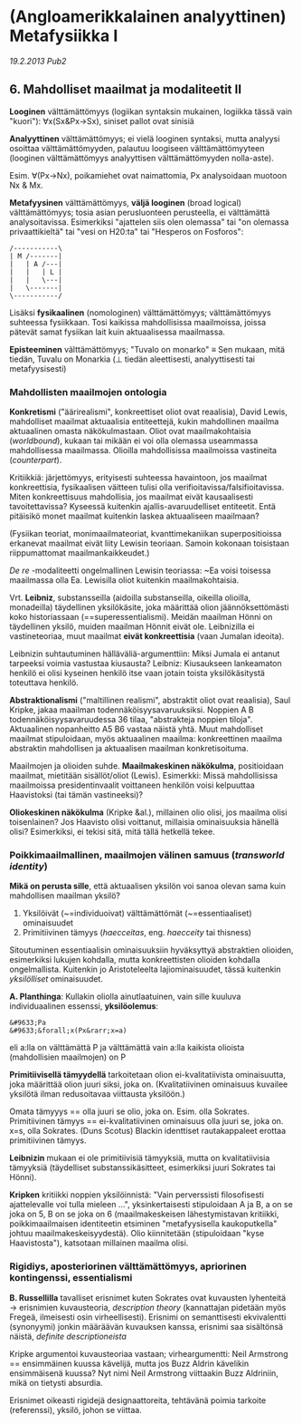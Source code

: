 # (Angloamerikkalainen analyyttinen) Metafysiikka I #
_19.2.2013 Pub2_ 

## 6. Mahdolliset maailmat ja modaliteetit II ##

**Looginen** välttämättömyys (logiikan syntaksin mukainen, logiikka tässä vain "kuori"):
&forall;x(Sx&amp;Px&rarr;Sx), siniset pallot ovat sinisiä

**Analyyttinen** välttämättömyys; ei vielä looginen syntaksi, mutta analyysi osoittaa välttämättömyyden, palautuu loogiseen välttämättömyyteen (looginen välttämättömyys analyyttisen välttämättömyyden nolla-aste).

Esim. &forall;(Px&rarr;Nx), poikamiehet ovat naimattomia, Px analysoidaan muotoon Nx &amp; Mx.

**Metafyysinen** välttämättömyys, **väljä looginen** (broad logical) välttämättömyys; tosia asian perusluonteen perusteella, ei välttämättä analysoitavissa. Esimerkiksi "ajattelen siis olen olemassa" tai "on olemassa privaattikieltä" tai "vesi on H20:ta" tai "Hesperos on Fosforos":

    /-----------\
    | M /-------|
    |   | A /---|
    |   |   | L |
    |   |   \---|
    |   \-------|
    \-----------/

Lisäksi **fysikaalinen** (nomologinen) välttämättömyys; välttämättömyys suhteessa fysiikkaan. Tosi kaikissa mahdollisissa maailmoissa, joissa pätevät samat fysiikan lait kuin aktuaalisessa maailmassa.

**Episteeminen** välttämättömyys; "Tuvalo on monarko" &equiv; Sen mukaan, mitä tiedän, Tuvalu on Monarkia (&perp; tiedän aleettisesti, analyyttisesti tai metafyysisesti)

### Mahdollisten maailmojen ontologia ###

**Konkretismi** ("äärirealismi", konkreettiset oliot ovat reaalisia), David Lewis, mahdolliset maailmat aktuaalisia entiteettejä, kukin mahdollinen maailma aktuaalinen omasta näkökulmastaan. Oliot ovat maailmakohtaisia (_worldbound_), kukaan tai mikään ei voi olla olemassa useammassa mahdollisessa maailmassa. Olioilla mahdollisissa maailmoissa vastineita (_counterpart_). 

Kritiikkiä: järjettömyys, erityisesti suhteessa havaintoon, jos maailmat konkreettisia, fysikaalisen väitteen tulisi olla verifioitavissa/falsifioitavissa. Miten konkreettisuus mahdollisia, jos maailmat eivät kausaalisesti tavoitettavissa? Kyseessä kuitenkin ajallis-avaruudelliset entiteetit. Entä pitäisikö monet maailmat kuitenkin laskea aktuaaliseen maailmaan? 

(Fysiikan teoriat, monimaailmateoriat, kvanttimekaniikan superpositioissa erkanevat maailmat eivät liity Lewisin teoriaan. Samoin kokonaan toisistaan riippumattomat maailmankaikkeudet.)

_De re_ -modaliteetti ongelmallinen Lewisin teoriassa: ~Ea voisi toisessa maailmassa olla Ea. Lewisilla oliot kuitenkin maailmakohtaisia.

Vrt. **Leibniz**, substansseilla (aidoilla substanseilla, oikeilla olioilla, monadeilla) täydellinen yksilökäsite, joka määrittää olion jäännöksettömästi koko historiassaan (==superessentialismi). Meidän maailman Hönni on täydellinen yksilö, muiden maailman Hönnit eivät ole. Leibnizilla ei vastineteoriaa, muut maailmat **eivät konkreettisia** (vaan Jumalan ideoita). 

Leibnizin suhtautuminen hälläväliä-argumenttiin: Miksi Jumala ei antanut tarpeeksi voimia vastustaa kiusausta? Leibniz: Kiusaukseen lankeamaton henkilö ei olisi kyseinen henkilö itse vaan jotain toista yksilökäsitystä toteuttava henkilö.

**Abstraktionalismi** ("maltillinen realismi", abstraktit oliot ovat reaalisia), Saul Kripke, jakaa maailman todennäköisyysavaruuksiksi. Noppien A B todennäköisyysavaruudessa 36 tilaa, "abstrakteja noppien tiloja". Aktuaalinen nopanheitto A5 B6 vastaa näistä yhtä. Muut mahdolliset maailmat stipuloidaan, myös aktuaalinen maailma: konkreettinen maailma abstraktin mahdollisen ja aktuaalisen maailman konkretisoituma.

Maailmojen ja olioiden suhde. **Maailmakeskinen näkökulma**, positioidaan maailmat, mietitään sisällöt/oliot (Lewis). Esimerkki: Missä mahdollisissa maailmoissa presidentinvaalit voittaneen henkilön voisi kelpuuttaa Haavistoksi (tai tämän vastineeksi)? 

**Oliokeskinen näkökulma** (Kripke &amp;al.), millainen olio olisi, jos maailma olisi toisenlainen? Jos Haavisto olisi voittanut, millaisia ominaisuuksia hänellä olisi? Esimerkiksi, ei tekisi sitä, mitä tällä hetkellä tekee.

### Poikkimaailmallinen, maailmojen välinen samuus (_transworld identity_) ###

**Mikä on perusta sille**, että aktuaalisen yksilön voi sanoa olevan sama kuin mahdollisen maailman yksilö?

1. Yksilöivät (~=individuoivat) välttämättömät (~=essentiaaliset) ominaisuudet
2. Primitiivinen tämyys (_haecceitas_, eng. _haecceity_ tai thisness)

Sitoutuminen essentiaalisin ominaisuuksiin hyväksyttyä abstraktien olioiden, esimerkiksi lukujen kohdalla, mutta konkreettisten olioiden kohdalla ongelmallista. Kuitenkin jo Aristoteleelta lajiominaisuudet, tässä kuitenkin _yksilölliset_ ominaisuudet.

**A. Planthinga**: Kullakin oliolla ainutlaatuinen, vain sille kuuluva individuaalinen essenssi, **yksilöolemus**:

    &#9633;Pa 
    &#9633;&forall;x(Px&rarr;x=a)

eli a:lla on välttämättä P ja välttämättä vain a:lla kaikista olioista (mahdollisien maailmojen) on P

**Primitiivisellä tämyydellä** tarkoitetaan olion ei-kvalitatiivista ominaisuutta, joka määrittää olion juuri siksi, joka on. (Kvalitatiivinen ominaisuus kuvailee yksilötä ilman redusoitavaa viittausta yksilöön.)

Omata tämyyys == olla juuri se olio, joka on. Esim. olla Sokrates.
Primitiivinen tämyys == ei-kvalitatiivinen ominaisuus olla juuri se, joka on. x=s, olla Sokrates. (Duns Scotus) Blackin identtiset rautakappaleet erottaa primitiivinen tämyys.

**Leibnizin** mukaan ei ole primitiivisiä tämyyksiä, mutta on kvalitatiivisia tämyyksiä (täydelliset substanssikäsitteet, esimerkiksi juuri Sokrates tai Hönni).

**Kripken** kritiikki noppien yksilöinnistä: "Vain perverssisti filosofisesti ajattelevalle voi tulla mieleen &hellip;", yksinkertaisesti stipuloidaan A ja B, a on se joka on 5, B on se joka on 6 (maailmakeskeisen lähestymistavan kritiikki, poikkimaailmaisen identiteetin etsiminen "metafyysisella kaukoputkella" johtuu maailmakeskeisyydestä). Olio kiinnitetään (stipuloidaan "kyse Haavistosta"), katsotaan millainen maailma olisi.

### Rigidiys, aposteriorinen välttämättömyys, apriorinen kontingenssi, essentialismi ###

**B. Russellilla** tavalliset erisnimet kuten Sokrates ovat kuvausten lyhenteitä &rarr; erisnimien kuvausteoria, _description theory_ (kannattajan pidetään myös Fregeä, ilmeisesti osin virheellisesti). Erisnimi on semanttisesti ekvivalentti (synonyymi) jonkin määräävän kuvauksen kanssa, erisnimi saa sisältönsä näistä, _definite descriptioneista_

Kripke argumentoi kuvausteoriaa vastaan; virheargumentti: Neil Armstrong == ensimmäinen kuussa kävelijä, mutta jos Buzz Aldrin kävelikin ensimmäisenä kuussa? Nyt nimi Neil Armstrong viittaakin Buzz Aldriniin, mikä on tietysti absurdia. 

Erisnimet oikeasti rigidejä designaattoreita, tehtävänä poimia tarkoite (referenssi), yksilö, johon se viittaa. 

